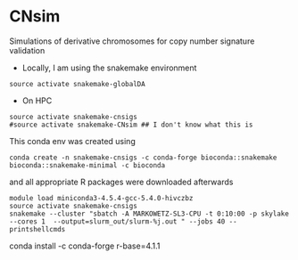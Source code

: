 # CNsim

Simulations of derivative chromosomes for copy number signature validation

- Locally, I am using the snakemake environment
```
source activate snakemake-globalDA
```

- On HPC
```
source activate snakemake-cnsigs
#source activate snakemake-CNsim ## I don't know what this is
```

This conda env was created using
```
conda create -n snakemake-cnsigs -c conda-forge bioconda::snakemake bioconda::snakemake-minimal -c bioconda
```
and all appropriate R packages were downloaded afterwards


```
module load miniconda3-4.5.4-gcc-5.4.0-hivczbz
source activate snakemake-cnsigs
snakemake --cluster "sbatch -A MARKOWETZ-SL3-CPU -t 0:10:00 -p skylake --cores 1  --output=slurm_out/slurm-%j.out " --jobs 40 --printshellcmds
````

conda install -c conda-forge r-base=4.1.1




